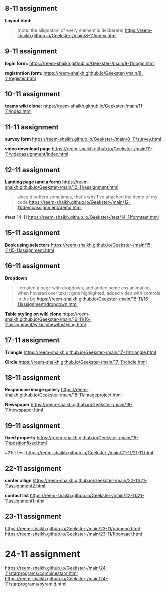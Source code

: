 


<!-- #assignment website prebootcamp:
>https://reem-shaikh.github.io/Geekster-/html/Foodapp.html/index.html -->

## 8-11 assignment
**Layout html:**
>(note: the allignation of every element is deliberate)
https://reem-shaikh.github.io/Geekster-/main/8-11/index.html


## 9-11 assignment
**login form:**
https://reem-shaikh.github.io/Geekster-/main/8-11/login.html


**registration form:**
https://reem-shaikh.github.io/Geekster-/main/8-11/register.html



## 10-11 assignment 
**teams wiki clone:**
https://reem-shaikh.github.io/Geekster-/main/11-11/index.html


## 11-11 assignment 

**survey form**
https://reem-shaikh.github.io/Geekster-/main/8-11/survey.html


**video download page**
https://reem-shaikh.github.io/Geekster-/main/11-11/videoassignment/index.html 



## 12-11 assignment
**Landing page (and a form)** 
https://reem-shaikh.github.io/Geekster-/main/12-11/assignment.html


>since it buffers sometimes, that's why I've attached the demo of my code
https://reem-shaikh.github.io/Geekster-/main/12-11/demoassignment/demo.html



#test 14-11
https://reem-shaikh.github.io/Geekster-/test/14-11formtest.html


## 15-11 assignment 
**Book using selectors**
https://reem-shaikh.github.io/Geekster-/main/15-11/15-11assignment.html


## 16-11 assignment
**Dropdown**
>I created a page with dropdown, and added some css animation, when hovered over text it gets highlighted, added video with controls in the bg
https://reem-shaikh.github.io/Geekster-/main/16-11/16-11assignment/dropdown.html


**Table styling on wiki clone**
https://reem-shaikh.github.io/Geekster-/main/16-11/16-11assignment/wikiclonewithstyling.html


## 17-11 assignment
**Triangle**
https://reem-shaikh.github.io/Geekster-/main/17-11/triangle.html

**Circle** 
https://reem-shaikh.github.io/Geekster-/main/17-11/circle.html


## 18-11 assignment
**Responsive image gallery** 
https://reem-shaikh.github.io/Geekster-/main/18-11/imageproject.html


**Newspaper**
https://reem-shaikh.github.io/Geekster-/main/18-11/newspaper.html


## 19-11 assignment 
**fixed property**
https://reem-shaikh.github.io/Geekster-/main/19-11/positionfixed.html

#21st test
https://reem-shaikh.github.io/Geekster-/main/21-11/21-11.html


## 22-11 assignment 
**center allign**
https://reem-shaikh.github.io/Geekster-/main/22-11/21-11assignment2.html

**contact list**
https://reem-shaikh.github.io/Geekster-/main/22-11/21-11assignment1.html

## 23-11 assignment 
https://reem-shaikh.github.io/Geekster-/main/23-11/primeno.html <br/>
https://reem-shaikh.github.io/Geekster-/main/23-11/fibonaaci.html

# 24-11 assignment
https://reem-shaikh.github.io/Geekster-/main/24-11/starprograms/combinestars.html <br/>
https://reem-shaikh.github.io/Geekster-/main/24-11/starprograms/pyramid.html

<!-- micro dev tools: 
launch instance
got to live server: 127.0.0.1:5000/ which is the root and navigate to your file


(edge and vscode owned by microsoft) -->

